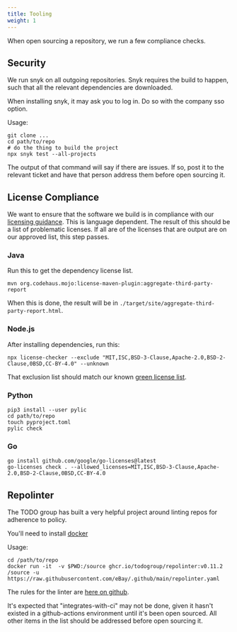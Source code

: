 ```yaml
---
title: Tooling
weight: 1
---
```


When open sourcing a repository, we run a few compliance checks.

## Security
We run snyk on all outgoing repositories. Snyk requires the build to happen, such that all the relevant dependencies are downloaded.

When installing snyk, it may ask you to log in. Do so with the company sso option.

Usage:

```
git clone ...
cd path/to/repo
# do the thing to build the project
npx snyk test --all-projects
```

The output of that command will say if there are issues. If so, post it to the relevant ticket and have that person address them before open sourcing it.


## License Compliance
We want to ensure that the software we build is in compliance with our [licensing guidance](../licences.md). This is language dependent. The result of this should be a list of problematic licenses. If all are of the licenses that are output are on our approved list, this step passes.

### Java

Run this to get the dependency license list.
```
mvn org.codehaus.mojo:license-maven-plugin:aggregate-third-party-report
```
When this is done, the result will be in `./target/site/aggregate-third-party-report.html`.

### Node.js

After installing dependencies, run this:
```
npx license-checker --exclude "MIT,ISC,BSD-3-Clause,Apache-2.0,BSD-2-Clause,0BSD,CC-BY-4.0" --unknown
```

That exclusion list should match our known [green license list](../licences.md).

### Python

```
pip3 install --user pylic
cd path/to/repo
touch pyproject.toml
pylic check
```
### Go
```
go install github.com/google/go-licenses@latest
go-licenses check . --allowed_licenses=MIT,ISC,BSD-3-Clause,Apache-2.0,BSD-2-Clause,0BSD,CC-BY-4.0
```

## Repolinter

The TODO group has built a very helpful project around linting repos for adherence to policy.

You'll need to install [docker](https://docker.com/)

Usage:
```
cd /path/to/repo
docker run -it  -v $PWD:/source ghcr.io/todogroup/repolinter:v0.11.2  /source -u https://raw.githubusercontent.com/eBay/.github/main/repolinter.yaml
```

The rules for the linter are [here on github](https://github.com/eBay/.github/blob/main/repolinter.yaml).

It's expected that "integrates-with-ci" may not be done, given it hasn't existed in a github-actions environment until it's been open sourced. All other items in the list should be addressed before open sourcing it.
